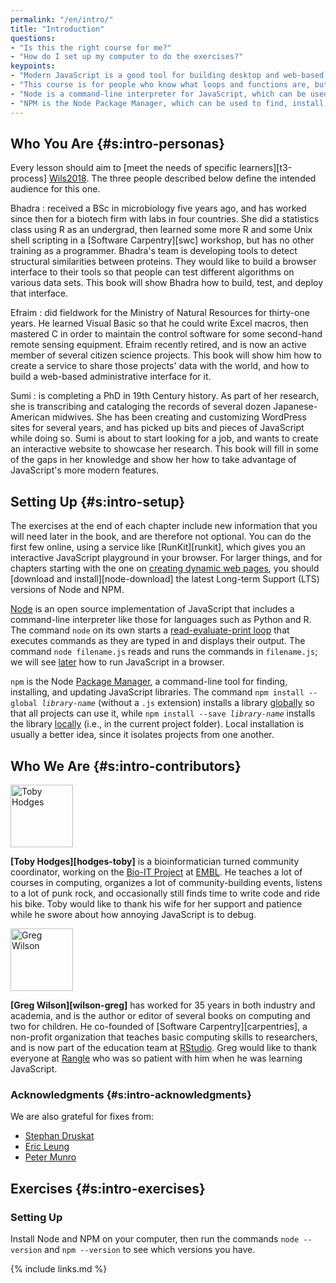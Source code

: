 ```yaml
---
permalink: "/en/intro/"
title: "Introduction"
questions:
- "Is this the right course for me?"
- "How do I set up my computer to do the exercises?"
keypoints:
- "Modern JavaScript is a good tool for building desktop and web-based applications."
- "This course is for people who know what loops and functions are, but have never used JavaScript or built web applications."
- "Node is a command-line interpreter for JavaScript, which can be used interactively or to run scripts in files."
- "NPM is the Node Package Manager, which can be used to find, install, and update libraries."
---
```


## Who You Are {#s:intro-personas}

Every lesson should aim to [meet the needs of specific learners][t3-process] [Wils2018](#BIB).
The three people described below define the intended audience for this one.

Bhadra
: received a BSc in microbiology five years ago,
  and has worked since then for a biotech firm with labs in four countries.
  She did a statistics class using R as an undergrad,
  then learned some more R and some Unix shell scripting
  in a [Software Carpentry][swc] workshop,
  but has no other training as a programmer.
  Bhadra's team is developing tools
  to detect structural similarities between proteins.
  They would like to build a browser interface to their tools
  so that people can test different algorithms on various data sets.
  This book will show Bhadra how to build, test, and deploy that interface.

Efraim
: did fieldwork for the Ministry of Natural Resources for thirty-one years.
  He learned Visual Basic so that he could write Excel macros,
  then mastered C in order to maintain the control software
  for some second-hand remote sensing equipment.
  Efraim recently retired,
  and is now an active member of several citizen science projects.
  This book will show him how to create a service
  to share those projects' data with the world,
  and how to build a web-based administrative interface for it.

Sumi
: is completing a PhD in 19th Century history.
  As part of her research,
  she is transcribing and cataloging the records of several dozen Japanese-American midwives.
  She has been creating and customizing WordPress sites for several years,
  and has picked up bits and pieces of JavaScript while doing so.
  Sumi is about to start looking for a job,
  and wants to create an interactive website to showcase her research.
  This book will fill in some of the gaps in her knowledge
  and show her how to take advantage of JavaScript's more modern features.

## Setting Up {#s:intro-setup}

The exercises at the end of each chapter include new information
that you will need later in the book,
and are therefore not optional.
You can do the first few online,
using a service like [RunKit][runkit],
which gives you an interactive JavaScript playground in your browser.
For larger things,
and for chapters starting with the one on [creating dynamic web pages](../dynamic/),
you should [download and install][node-download] the latest Long-term Support (LTS) versions of Node and NPM.

[Node](../gloss/#g:node-js) is an open source implementation of JavaScript
that includes a command-line interpreter like those for languages such as Python and R.
The command `node` on its own starts a [read-evaluate-print loop](../gloss/#g:repl)
that executes commands as they are typed in and displays their output.
The command `node filename.js` reads and runs the commands in `filename.js`;
we will see [later](../pages/) how to run JavaScript in a browser.

`npm` is the Node [Package Manager](../gloss/#g:package-manager),
a command-line tool for finding, installing, and updating JavaScript libraries.
The command <code>npm install --global <em>library-name</em></code> (without a `.js` extension)
installs a library [globally](../gloss/#g:global-installation) so that all projects can use it,
while <code>npm install --save <em>library-name</em></code> installs the library [locally](../gloss/#g:local-installation)
(i.e., in the current project folder).
Local installation is usually a better idea,
since it isolates projects from one another.

## Who We Are {#s:intro-contributors}

<img src="../../files/hodges-toby.png" alt="Toby Hodges" width="100" />

**[Toby Hodges][hodges-toby]** is a bioinformatician turned community
coordinator, working on the [Bio-IT Project](https://bio-it.embl.de) at
[EMBL](https://www.embl.de). He teaches a lot of courses in computing, organizes
a lot of community-building events, listens to a lot of punk rock, and
occasionally still finds time to write code and ride his bike.  Toby would like
to thank his wife for her support and patience while he swore about how annoying
JavaScript is to debug.

<!-- == \noindent -->
<img src="../../files/wilson-greg.png" alt="Greg Wilson" width="100" />

**[Greg Wilson][wilson-greg]** has worked for 35 years in both industry and
academia, and is the author or editor of several books on computing and two for
children. He co-founded of [Software Carpentry][carpentries], a non-profit
organization that teaches basic computing skills to researchers, and is now part
of the education team at [RStudio](http://rstudio.com).  Greg would like to
thank everyone at [Rangle](https://rangle.io/) who was so patient with him when
he was learning JavaScript.

### Acknowledgments {#s:intro-acknowledgments}

We are also grateful for fixes from:

- [Stephan Druskat](https://github.com/sdruskat)
- [Eric Leung](https://erictleung.com/)
- [Peter Munro](https://github.com/pdm55)

## Exercises {#s:intro-exercises}

### Setting Up

Install Node and NPM on your computer,
then run the commands `node --version` and `npm --version`
to see which versions you have.

{% include links.md %}

